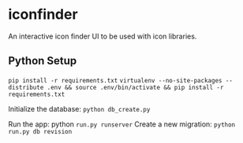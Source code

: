 # iconfinder
An interactive icon finder UI to be used with icon libraries.

## Python Setup

`pip install -r requirements.txt`
`virtualenv --no-site-packages --distribute .env && source .env/bin/activate && pip install -r requirements.txt`

Initialize the database: `python db_create.py`

Run the app: python `run.py runserver`
Create a new migration: `python run.py db revision`
